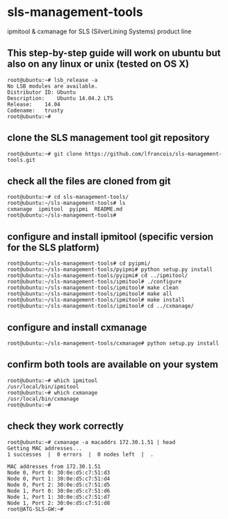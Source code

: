 # sls-management-tools
ipmitool &amp; cxmanage for SLS (SilverLining Systems) product line

## This step-by-step guide will work on ubuntu but also on any linux or unix (tested on OS X)
```
root@ubuntu:~# lsb_release -a
No LSB modules are available.
Distributor ID:	Ubuntu
Description:	Ubuntu 14.04.2 LTS
Release:	14.04
Codename:	trusty
root@ubuntu:~#
```

## clone the SLS management tool git repository
```
root@ubuntu:~# git clone https://github.com/lfrancois/sls-management-tools.git
```

## check all the files are cloned from git
```
root@ubuntu:~# cd sls-management-tools/
root@ubuntu:~/sls-management-tools# ls
cxmanage  ipmitool  pyipmi  README.md
root@ubuntu:~/sls-management-tools#
```

## configure and install ipmitool (specific version for the SLS platform)
```
root@ubuntu:~/sls-management-tools# cd pyipmi/
root@ubuntu:~/sls-management-tools/pyipmi# python setup.py install
root@ubuntu:~/sls-management-tools/pyipmi# cd ../ipmitool/
root@ubuntu:~/sls-management-tools/ipmitool# ./configure
root@ubuntu:~/sls-management-tools/ipmitool# make clean
root@ubuntu:~/sls-management-tools/ipmitool# make all
root@ubuntu:~/sls-management-tools/ipmitool# make install
root@ubuntu:~/sls-management-tools/ipmitool# cd ../cxmanage/
```

## configure and install cxmanage 
```
root@ubuntu:~/sls-management-tools/cxmanage# python setup.py install
```

## confirm both tools are available on your system
```
root@ubuntu:~# which ipmitool
/usr/local/bin/ipmitool
root@ubuntu:~# which cxmanage
/usr/local/bin/cxmanage
root@ubuntu:~#
```

## check they work correctly
```
root@ubuntu:~# cxmanage -a macaddrs 172.30.1.51 | head
Getting MAC addresses...
1 successes  |  0 errors  |  0 nodes left  |  . 

MAC addresses from 172.30.1.51
Node 0, Port 0: 30:0e:d5:c7:51:d3
Node 0, Port 1: 30:0e:d5:c7:51:d4
Node 0, Port 2: 30:0e:d5:c7:51:d5
Node 1, Port 0: 30:0e:d5:c7:51:d6
Node 1, Port 1: 30:0e:d5:c7:51:d7
Node 1, Port 2: 30:0e:d5:c7:51:d8
root@ATG-SLS-GW:~#
```

